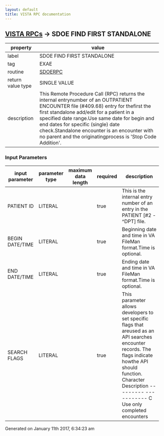 ```yaml
---
layout: default
title: VISTA RPC documentation
---
```




## [VISTA RPCs](TableOfContent.md) &#8594; SDOE FIND FIRST STANDALONE 

 property | value 
--- | --- 
 label | SDOE FIND FIRST STANDALONE
 tag | EXAE
 routine | [SDOERPC](http://code.osehra.org/dox/Routine_SDOERPC_source.html)
 return value type | SINGLE VALUE
 description | This Remote Procedure Call (RPC) returns the internal entrynumber of an OUTPATIENT ENCOUNTER file (#409.68) entry for thefirst the first standalone add/edit for a patient in a specified date range.Use same date for begin and end dates for specific (single) date check.Standalone encounter is an encounter with no parent and the originatingprocess is 'Stop Code Addition'.

### Input Parameters

| input parameter | parameter type | maximum data length | required | description | 
| --- | --- | --- | --- | --- | 
| PATIENT ID | LITERAL |  | true | This is the internal entry number of an entry in the PATIENT [#2 - ^DPT] file. | 
| BEGIN DATE/TIME | LITERAL |  | true | Beginning date and time in VA FileMan format.Time is optional. | 
| END DATE/TIME | LITERAL |  | true | Ending date and time in VA FileMan format.Time is optional. | 
| SEARCH FLAGS | LITERAL |  | true | This parameter allows developers to set specific flags that areused as an API searches encounter records. The flags indicate howthe API should function. Character  Description ---------  -----------     C      Use only completed encounters | 




Generated on January 11th 2017, 6:34:23 am